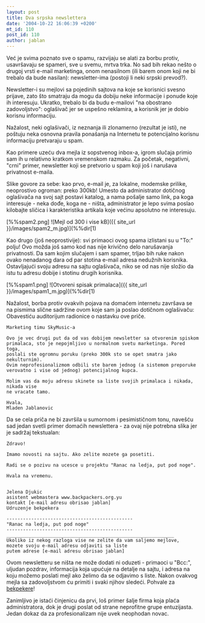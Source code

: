 ```yaml
---
layout: post
title: Dva srpska newslettera
date: '2004-10-22 16:06:39 +0200'
mt_id: 110
post_id: 110
author: jablan
---
```

Već je svima poznato sve o spamu, razvijaju se alati za borbu protiv, usavršavaju se spameri, sve u svemu, mrtva trka. No sad bih rekao nešto o drugoj vrsti e-mail marketinga, onom nenasilnom (ili barem onom koji ne bi trebalo da bude nasilan): newsletter-ima (postoji li neki srpski prevod?).

Newsletter-i su mejlovi sa pojedinih sajtova na koje se korisnici svesno prijave, zato što smatraju da mogu da dobiju neke informacije i ponude koje ih interesuju. Ukratko, trebalo bi da budu e-mailovi "na obostrano zadovoljstvo": oglašivač jer se uspešno reklamira, a korisnik jer je dobio korisnu informaciju.

Nažalost, neki oglašivači, iz neznanja ili zlonamerno (rezultat je isti), ne poštuju neka osnovna pravila ponašanja na Internetu te potencijalno korisnu informaciju pretvaraju u spam.



<!--more-->

Kao primere uzeću dva mejla iz sopstvenog inbox-a, igrom slučaja primio sam ih u relativno kratkom vremenskom razmaku. Za početak, negativni, "crni" primer, newsletter koji se pretvorio u spam koji još i narušava privatnost e-maila.

Slike govore za sebe: kao prvo, e-mail je, za lokalne, modemske prilike, neoprostivo ogroman: preko 300kb! Umesto da administrator dotičnog oglašivača na svoj sajt postavi katalog, a nama pošalje samo link, pa koga interesuje - neka dođe, koga ne - ništa, administrator je lepo svima poslao kilobajte sličica i karakteristika artikala koje većinu apsolutno ne interesuju.

[%%spam2.png] ![Mejl od 300 i vise kB]({{ site_url }}/images/spam2_m.jpg)](%%dir[1)

Kao drugo (još neoprostivije): svi primaoci ovog spama izlistani su u "To:" polju! Ovo možda još samo kod nas nije krivično delo narušavanja privatnosti. Da sam kojim slučajem i sam spamer, trljao bih ruke nakon ovako nenadanog dara od par stotina e-mail adresa nedužnih korisnika. Ostavljajući svoju adresu na sajtu oglašivača, niko se od nas nije složio da istu tu adresu dobije i stotinu drugih korisnika.

[%%spam1.png] ![Otvoreni spisak primalaca]({{ site_url }}/images/spam1_m.jpg)](%%dir[1)

Nažalost, borba protiv ovakvih pojava na domaćem internetu završava se na pismima slične sadržine ovom koje sam ja poslao dotičnom oglašivaču: Obavestiću auditorijum radionice o nastavku ove priče.

    Marketing timu SkyMusic-a
     
    Ovo je vec drugi put da od vas dobijem newsletter sa otvorenim spiskom
    primalaca, sto je nepojmljivo u normalnom svetu marketinga. Pored toga,
    poslali ste ogromnu poruku (preko 300k sto se opet smatra jako nekulturnim).
    Ovim neprofesionalizmom odbili ste barem jednog (a sistemom preporuke 
    verovatno i vise od jednog) potencijalnog kupca.
     
    Molim vas da moju adresu skinete sa liste svojih primalaca i nikada, nikada vise
    ne vracate tamo.
     
    Hvala,
    Mladen Jablanovic

Da se cela priča ne bi završila u sumornom i pesimističnom tonu, navešću sad jedan svetli primer domaćih newslettera - za ovaj nije potrebna slika jer je sadržaj tekstualan:

    Zdravo! 
     
    Imamo novosti na sajtu. Ako zelite mozete ga posetiti.
     
    Radi se o pozivu na ucesce u projektu "Ranac na ledja, put pod noge".
     
    Hvala na vremenu.
     
     
    Jelena Djukic
    asistent webmastera www.backpackers.org.yu
    kontakt [e-mail adresu obrisao jablan]
    Udruzenje bekpekera
     
    ----------------------------------------------
    "Ranac na ledja, put pod noge"
    ----------------------------------------------
    _____________________________________________________________
    Ukoliko iz nekog razloga vise ne zelite da vam saljemo mejlove,
    mozete svoju e-mail adresu odjaviti sa liste
    putem adrese [e-mail adresu obrisao jablan]

Ovom newsletteru se ništa ne može dodati ni oduzeti - primaoci u "Bcc:", uljudan pozdrav, informacija koja upućuje na detalje na sajtu, i adresa na koju možemo poslati mejl ako želimo da se odjavimo s liste. Nakon ovakvog mejla sa zadovoljstvom ću primiti i svaki njihov sledeći. Pohvale za [bekpekere](http://www.backpackers.org.yu)!

Zanimljivo je istaći činjenicu da prvi, loš primer šalje firma koja plaća administratora, dok je drugi poslat od strane neprofitne grupe entuzijasta. Jedan dokaz da za profesionalizam nije uvek neophodan novac.

